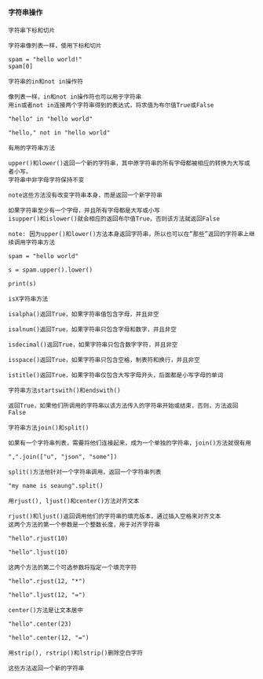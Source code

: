 #### 字符串操作

>>>
    
    字符串下标和切片

    字符串像列表一样，使用下标和切片

    spam = "hello world!"
    spam[0]

    字符串的in和not in操作符

    像列表一样，in和not in操作符也可以用于字符串
    用in或者not in连接两个字符串得到的表达式，将求值为布尔值True或False

    "hello" in "hello world"

    "hello," not in "hello world"

    有用的字符串方法

    upper()和lower()返回一个新的字符串，其中原字符串的所有字母都被相应的转换为大写或者小写。
    字符串中非字母字符保持不变

    note这些方法没有改变字符串本身，而是返回一个新字符串

    如果字符串至少有一个字母，并且所有字母都是大写或小写
    isupper()和islower()就会相应的返回布尔值True，否则该方法就返回False

    note: 因为upper()和lower()方法本身返回字符串，所以也可以在“那些”返回的字符串上继续调用字符串方法

    spam = "hello world"

    s = spam.upper().lower()

    print(s)

    isX字符串方法

    isalpha()返回True，如果字符串值包含字母，并且非空

    isalnum()返回True，如果字符串只包含字母和数字，并且非空

    isdecimal()返回True，如果字符串只包含数字字符，并且非空

    isspace()返回True，如果字符串只包含空格，制表符和换行，并且非空

    istitle()返回True，如果字符串仅包含大写字母开头，后面都是小写字母的单词

    字符串方法startswith()和endswith()

    返回True，如果他们所调用的字符串以该方法传入的字符串开始或结束，否则，方法返回False

    字符串方法join()和split()

    如果有一个字符串列表，需要将他们连接起来，成为一个单独的字符串，join()方法就很有用

    ",".join(["u", "json", "some"])

    split()方法他针对一个字符串调用，返回一个字符串列表

    "my name is seaung".split()

    用rjust(), ljust()和center()方法对齐文本

    rjust()和ljust()返回调用他们的字符串的填充版本，通过插入空格来对齐文本
    这两个方法的第一个参数是一个整数长度，用于对齐字符串

    "hello".rjust(10)

    "hello".ljust(10)

    这两个方法的第二个可选参数将指定一个填充字符

    "hello".rjust(12, "*")

    "hello".ljust(12, "=")

    center()方法是让文本居中

    "hello".center(23)

    "hello".center(12, "=")

    用strip(), rstrip()和lstrip()删除空白字符

    这些方法返回一个新的字符串

